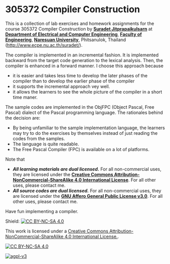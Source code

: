 # 305372 Compiler Construction

This is a collection of lab exercises and homework assignments for the course
305372 Compiler Construction by [**Suradet Jitprapaikulsarn**][me] at
[**Department of Electrical and Computer Engineering**][nu-ecpe],
[**Faculty of Engineering**][nu-eng], [**Naresuan University**][nu],
Phitsanulok, Thailand (http://www.ecpe.nu.ac.th/suradet/).

The compiler is implemented in an incremental fashion.  It is implemented
backward from the target code generation to the lexical analysis.  Then, the
compiler is enhanced in a forward manner.  I choose this approach because
* it is easier and takes less time to develop the later phases of the compiler
than to develop the earlier phase of the compiler
* it supports the incremental approach vey well.
* it allows the learners to see the whole picture of the compiler in a short
time maner.

The sample codes are implemented in the ObjFPC (Object Pascal, Free Pascal)
dialect of the Pascal programming language.  The rationales behind the decision
are:
* By being unfamiliar to the sample implementation language, the learners may
try to do the exercises by themselves instead of just reading the codes from
the samples.
* The language is quite readable.
* The Free Pascal Compiler (FPC) is available on a lot of platforms.

Note that
- __*All learning materials are dual licensed.*__  For all non-commercial uses,
they are licensed under the [**Creative Commons Attribution-NonCommercial-ShareAlike 4.0 International License**][cc-by-nc-sa].  For all other uses, please contact me.
- __*All source codes are dual licensed.*__  For all non-commercial uses, they
are licensed under the [**GNU Affero General Public License v3.0**][agpl-v3].
For all other uses, please contact me.


Have fun implementing a compiler.




Shield: [![CC BY-NC-SA 4.0][cc-by-nc-sa-shield]][cc-by-nc-sa]

This work is licensed under a [Creative Commons Attribution-NonCommercial-ShareAlike 4.0 International License.][cc-by-nc-sa].



[me]: http://www.ecpe.nu.ac.th/suradet
[nu-ecpe]: http://www.ecpe.nu.ac.th
[nu-eng]: http://www.eng.nu.ac.th
[nu]: https:/www.nu.ac.th

[![CC BY-NC-SA 4.0][cc-by-nc-sa-image]][cc-by-nc-sa]

[![agpl-v3][agpl-v3-image]][agpl-v3]

[cc-by-nc-sa]: http://creativecommons.org/licenses/by-nc-sa/4.0/
[cc-by-nc-sa-image]: https://licensebuttons.net/l/by-nc-sa/4.0/88x31.png
[cc-by-nc-sa-shield]: https://img.shields.io/badge/License-CC%20BY--NC--SA%204.0-lightgrey.svg

[agpl-v3]: https://www.gnu.org/licenses/agpl-3.0.html
[agpl-v3-image]: https://www.gnu.org/graphics/agplv3-155x51.png